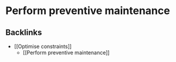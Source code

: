 # Perform preventive maintenance

## Backlinks
* [[Optimise constraints]]
	* [[Perform preventive maintenance]]

<!-- {BearID:E8EBDB16-E354-4763-824A-62C898730CC0-20759-0000107DC919E0B0} -->
